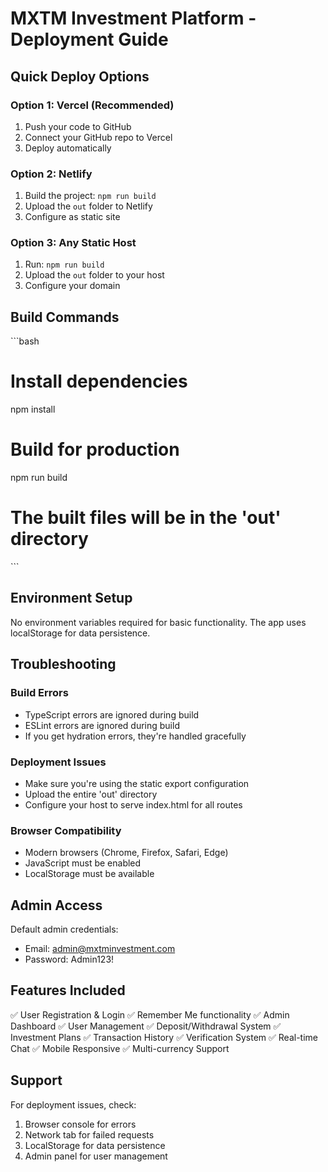 # MXTM Investment Platform - Deployment Guide

## Quick Deploy Options

### Option 1: Vercel (Recommended)
1. Push your code to GitHub
2. Connect your GitHub repo to Vercel
3. Deploy automatically

### Option 2: Netlify
1. Build the project: `npm run build`
2. Upload the `out` folder to Netlify
3. Configure as static site

### Option 3: Any Static Host
1. Run: `npm run build`
2. Upload the `out` folder to your host
3. Configure your domain

## Build Commands

\`\`\`bash
# Install dependencies
npm install

# Build for production
npm run build

# The built files will be in the 'out' directory
\`\`\`

## Environment Setup

No environment variables required for basic functionality.
The app uses localStorage for data persistence.

## Troubleshooting

### Build Errors
- TypeScript errors are ignored during build
- ESLint errors are ignored during build
- If you get hydration errors, they're handled gracefully

### Deployment Issues
- Make sure you're using the static export configuration
- Upload the entire 'out' directory
- Configure your host to serve index.html for all routes

### Browser Compatibility
- Modern browsers (Chrome, Firefox, Safari, Edge)
- JavaScript must be enabled
- LocalStorage must be available

## Admin Access

Default admin credentials:
- Email: admin@mxtminvestment.com
- Password: Admin123!

## Features Included

✅ User Registration & Login
✅ Remember Me functionality
✅ Admin Dashboard
✅ User Management
✅ Deposit/Withdrawal System
✅ Investment Plans
✅ Transaction History
✅ Verification System
✅ Real-time Chat
✅ Mobile Responsive
✅ Multi-currency Support

## Support

For deployment issues, check:
1. Browser console for errors
2. Network tab for failed requests
3. LocalStorage for data persistence
4. Admin panel for user management
